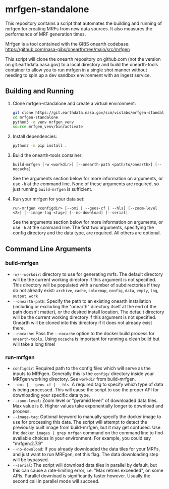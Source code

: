 # mrfgen-standalone

This repository contains a script that automates the building and running of mrfgen for creating
MRFs from new data sources. It also measures the performance of MRF generation times.

Mrfgen is a tool contained with the GIBS onearth codebase: <https://github.com/nasa-gibs/onearth/tree/main/src/mrfgen>

This script will clone the onearth repository on github.com (not the version on git.earthdata.nasa.gov) to a local directory and build the onearth-tools container to allow you to run mrfgen in a single shot manner without needing to spin up a dev sandbox environment with an ingest service.


## Building and Running

1.  Clone mrfgen-standalone and create a virtual environment:
    ```sh
    git clone https://git.earthdata.nasa.gov/scm/vislabs/mrfgen-standalone.git
    cd mrfgen-standalone
    python3 -m venv mrfgen_venv
    source mrfgen_venv/bin/activate
    ```

2.  Install dependencies:
    ```sh
    python3 -m pip install .
    ```

3.  Build the onearth-tools container:
    ```
    build-mrfgen [-w <workdir>] [--onearth-path <path/to/onearth>] [--nocache]
    ```
    See the arguments section below for more information on arguments, or use `-h` at the command line. None of these arguments are required, so just running `build-mrfgen` is sufficient.

4.  Run your mrfgen for your data set:
    ```
    run-mrfgen <configdir> [--omi | --geos-cf | --hls] [--zoom-level <Z>] [--image-tag <tag>] [--no-download] [--serial]
    ```
    See the arguments section below for more information on arguments, or use `-h` at the command line. The first two arguments, specifying the config directory and the data type, are required. All others are optional.


## Command Line Arguments

### build-mrfgen

- `-w/--workdir`: directory to use for generating mrfs. The default directory will be the current working directory if this argument is not specified. This directory will be populated with a number of subdirectories if they do not already exist: `archive`, `cache`, `colormap`, `config`, `data`, `empty`, `log`, `output`, `work`
- `--onearth-path`: Specify the path to an existing onearth installation (including or excluding the "onearth" directory itself at the end of the path doesn't matter), or the desired install location. The default directory will be the current working directory if this argument is not specified. Onearth will be cloned into this directory if it does not already exist there. 
- `--nocache`: Pass the `--nocache` option to the docker build process for `onearth-tools`. Using `nocache` is important for running a clean build but will take a long time!

### run-mrfgen

- `configdir`: Required path to the config files which will serve as the inputs to MRFgen. Generally this is the `config/` directory inside your MRFgen working directory. See `workdir` from build-mrfgen.
- `--omi | --geos-cf | --hls`: A required tag to specify which type of data is being processed. This will cause the script to use the proper API for downloading your specific data type.
- `--zoom-level`: Zoom level or "pyramid level" of downloaded data tiles. Max value is 8. Higher values take exponentially longer to download and process.
- `--image-tag`: Optional keyword to manually specify the docker image to use for processing this data. The script will attempt to detect the previously built image from build-mrfgen, but it may get confused. Use the `docker images | grep mrfgen` command on the command line to find available choices in your environment. For example, you could say "mrfgen:2.7.9"
- `--no-download`: If you already downloaded the data tiles for your MRFs, and just want to run MRFgen, set this flag. The data downloading step will be bypassed.
- `--serial`: The script will download data tiles in parallel by default, but this can cause a rate-limiting error, i.e. "Max retries exceeded", on some APIs. Parallel download is significantly faster however. Usually the second call in parallel mode will succeed. 